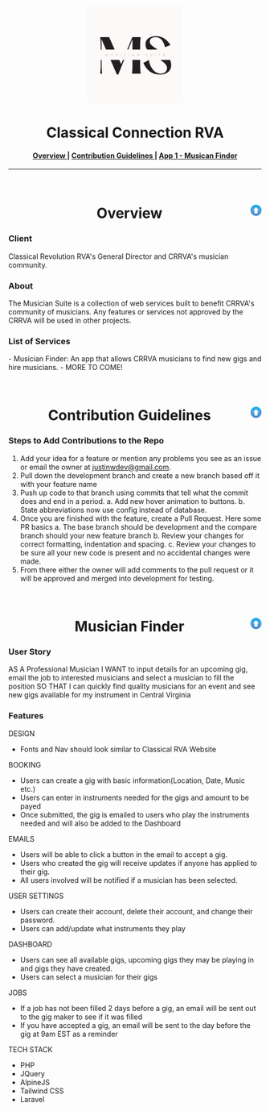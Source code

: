 <h1 align="center"style="border-bottom:none;margin:0">
  <a name="logo" href="https://github.com/justinwilliamsrva/musician-suite-cr#logo">
      <img src="resources/assets/images/MS.png" alt="Musician Suite" width="192">
  </a>
  <br>
  <br>
  Classical Connection RVA
</h1>



<div align="center"><a name="menu"></a>
  <h4>
    <a href="https://github.com/justinwilliamsrva/musician-suite-cr#Overview">
      Overview
    </a>
    <span> | </span>
    <a href="https://github.com/justinwilliamsrva/musician-suite-cr#Contributions">
      Contribution Guidelines
    </a>
    <span> | </span>
    <a href="https://github.com/justinwilliamsrva/musician-suite-cr#MusciansFinder">
      App 1 - Musican Finder
    </a>
  </h4>
</div>

---

<br>

<h1 align="center" style="text-align: center;border-bottom:none" name="Overview">Overview<a href="https://github.com/justinwilliamsrva/musician-suite-cr#logo"><img align="right" border="0" src="https://raw.githubusercontent.com/CCOSTAN/Home-AssistantConfig/master/config/www/custom_ui/floorplan/images/branding/up_arrow.png" width="22"></a></h1>

<h3>Client</h3>

<P>
Classical Revolution RVA's General Director and CRRVA's musician community.
</p>

<h3>About</h3>

<P>
The Musician Suite is a collection of web services built to benefit CRRVA's community of musicians. Any features or services not approved by the CRRVA will be used in other projects.
</p>

<h3>List of Services</h3>

<p>
- Musician Finder: An app that allows CRRVA musicians to find new gigs and hire musicians.
- MORE TO COME!
</p>

<br>

<h1 align="center" style="text-align: center;border-bottom:none" name="Contributions">Contribution Guidelines <a href="https://github.com/justinwilliamsrva/musician-suite-cr#logo"><img align="right" border="0" src="https://raw.githubusercontent.com/CCOSTAN/Home-AssistantConfig/master/config/www/custom_ui/floorplan/images/branding/up_arrow.png" width="22"></a></h1>

<h3>Steps to Add Contributions to the Repo</h3>


1. Add your idea for a feature or mention any problems you see as an issue or email the owner at justinwdev@gmail.com.
2. Pull down the development branch and create a new branch based off it with your feature name
3. Push up code to that branch using commits that tell what the commit does and end in a period.
    a. Add new hover animation to buttons.
    b. State abbreviations now use config instead of database.
4. Once you are finished with the feature, create a Pull Request. Here some PR basics
    a. The base branch should be development and the compare branch should your new feature branch
    b. Review your changes for correct formatting, indentation and spacing.
    c. Review your changes to be sure all your new code is present and no accidental changes were made.
5. From there either the owner will add comments to the pull request or it will be approved and merged into development for testing.

<br>

<h1 align="center" style="text-align: center;border-bottom:none" name="MusciansFinder">Musician Finder<a href="https://github.com/justinwilliamsrva/musician-suite-cr#logo"><img align="right" border="0" src="https://raw.githubusercontent.com/CCOSTAN/Home-AssistantConfig/master/config/www/custom_ui/floorplan/images/branding/up_arrow.png" width="22"></a></h1>

<h3> User Story</h3>


AS A Professional Musician
I WANT to input details for an upcoming gig, email the job to interested musicians and select a musician to fill the position
SO THAT I can quickly find quality musicians for an event and see new gigs available for my instrument in Central Virginia
<br>

<h3> Features</h3>


DESIGN
- Fonts and Nav should look similar to Classical RVA Website

BOOKING
- Users can create a gig with basic information(Location, Date, Music etc.)
- Users can enter in instruments needed for the gigs and amount to be payed
- Once submitted, the gig is emailed to users who play the instruments needed and will also be added to the Dashboard

EMAILS
- Users will be able to click a button in the email to accept a gig.
- Users who created the gig will receive updates if anyone has applied to their gig.
- All users involved will be notified if a musician has been selected.

USER SETTINGS
- Users can create their account, delete their account, and change their password.
- Users can add/update what instruments they play

DASHBOARD
 - Users can see all available gigs, upcoming gigs they may be playing in and gigs they have created.
 - Users can select a musician for their gigs

JOBS
- If a job has not been filled 2 days before a gig, an email will be sent out to the gig maker to see if it was filled
- If you have accepted a gig, an email will be sent to the day before the gig at 9am EST as a reminder

TECH STACK
- PHP
- JQuery
- AlpineJS
- Tailwind CSS
- Laravel
